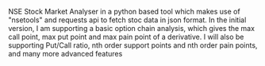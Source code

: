 NSE Stock Market Analyser in a python based tool which makes use of "nsetools" and requests api to fetch stoc data in json format. In the initial version, I am supporting a basic option chain analysis, which gives the max call point, max put point and max pain point of a derivative. I will also be supporting Put/Call ratio, nth order support points and nth order pain points, and many more advanced features
